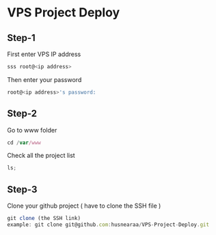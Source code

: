 # VPS Project Deploy

## Step-1

First enter VPS IP address

```js
sss root@<ip address>
```

Then enter your password

```js
root@<ip address>'s password:
```

## Step-2

Go to www folder

```js
cd /var/www
```

Check all the project list

```js
ls;
```

## Step-3

Clone your github project ( have to clone the SSH file )

```js
git clone (the SSH link)
example: git clone git@github.com:husnearaa/VPS-Project-Deploy.git
```

